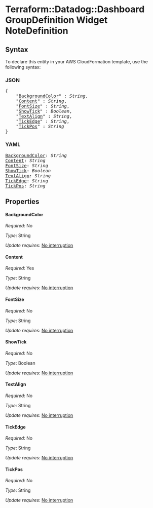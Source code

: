 # Terraform::Datadog::Dashboard GroupDefinition Widget NoteDefinition

## Syntax

To declare this entity in your AWS CloudFormation template, use the following syntax:

### JSON

<pre>
{
    "<a href="#backgroundcolor" title="BackgroundColor">BackgroundColor</a>" : <i>String</i>,
    "<a href="#content" title="Content">Content</a>" : <i>String</i>,
    "<a href="#fontsize" title="FontSize">FontSize</a>" : <i>String</i>,
    "<a href="#showtick" title="ShowTick">ShowTick</a>" : <i>Boolean</i>,
    "<a href="#textalign" title="TextAlign">TextAlign</a>" : <i>String</i>,
    "<a href="#tickedge" title="TickEdge">TickEdge</a>" : <i>String</i>,
    "<a href="#tickpos" title="TickPos">TickPos</a>" : <i>String</i>
}
</pre>

### YAML

<pre>
<a href="#backgroundcolor" title="BackgroundColor">BackgroundColor</a>: <i>String</i>
<a href="#content" title="Content">Content</a>: <i>String</i>
<a href="#fontsize" title="FontSize">FontSize</a>: <i>String</i>
<a href="#showtick" title="ShowTick">ShowTick</a>: <i>Boolean</i>
<a href="#textalign" title="TextAlign">TextAlign</a>: <i>String</i>
<a href="#tickedge" title="TickEdge">TickEdge</a>: <i>String</i>
<a href="#tickpos" title="TickPos">TickPos</a>: <i>String</i>
</pre>

## Properties

#### BackgroundColor

_Required_: No

_Type_: String

_Update requires_: [No interruption](https://docs.aws.amazon.com/AWSCloudFormation/latest/UserGuide/using-cfn-updating-stacks-update-behaviors.html#update-no-interrupt)

#### Content

_Required_: Yes

_Type_: String

_Update requires_: [No interruption](https://docs.aws.amazon.com/AWSCloudFormation/latest/UserGuide/using-cfn-updating-stacks-update-behaviors.html#update-no-interrupt)

#### FontSize

_Required_: No

_Type_: String

_Update requires_: [No interruption](https://docs.aws.amazon.com/AWSCloudFormation/latest/UserGuide/using-cfn-updating-stacks-update-behaviors.html#update-no-interrupt)

#### ShowTick

_Required_: No

_Type_: Boolean

_Update requires_: [No interruption](https://docs.aws.amazon.com/AWSCloudFormation/latest/UserGuide/using-cfn-updating-stacks-update-behaviors.html#update-no-interrupt)

#### TextAlign

_Required_: No

_Type_: String

_Update requires_: [No interruption](https://docs.aws.amazon.com/AWSCloudFormation/latest/UserGuide/using-cfn-updating-stacks-update-behaviors.html#update-no-interrupt)

#### TickEdge

_Required_: No

_Type_: String

_Update requires_: [No interruption](https://docs.aws.amazon.com/AWSCloudFormation/latest/UserGuide/using-cfn-updating-stacks-update-behaviors.html#update-no-interrupt)

#### TickPos

_Required_: No

_Type_: String

_Update requires_: [No interruption](https://docs.aws.amazon.com/AWSCloudFormation/latest/UserGuide/using-cfn-updating-stacks-update-behaviors.html#update-no-interrupt)


